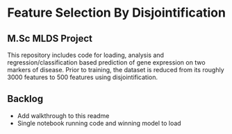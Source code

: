 # Feature Selection By Disjointification
 
## M.Sc MLDS Project
This repository includes code for loading, analysis and regression/classification based prediction of gene expression on two markers of disease.
Prior to training, the dataset is reduced from its roughly 3000 features to 500 features using disjointification.

## Backlog
- Add walkthrough to this readme
- Single notebook running code and winning model to load
